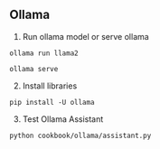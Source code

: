 ## Ollama

1. Run ollama model or serve ollama

```shell
ollama run llama2
```

```shell
ollama serve
```

2. Install libraries

```shell
pip install -U ollama
```

3. Test Ollama Assistant

```shell
python cookbook/ollama/assistant.py
```
